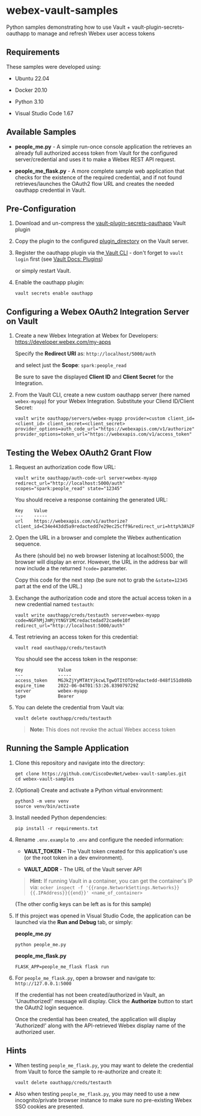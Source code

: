 # webex-vault-samples

Python samples demonstrating how to use Vault + vault-plugin-secrets-oauthapp to manage and refresh Webex user access tokens

## Requirements

These samples were developed using:

* Ubuntu 22.04

* Docker 20.10

* Python 3.10

* Visual Studio Code 1.67

## Available Samples

* **people_me.py** - A simple run-once console application the retrieves an already full authorized access token from Vault for the configured server/credential and uses it to make a Webex REST API request.

* **people_me_flask.py** - A more complete sample web application that checks for the existence of the required credential, and if not found retrieves/launches the OAuth2 flow URL and creates the needed oauthapp credential in Vault.

## Pre-Configuration

1. Download and un-compress the [vault-plugin-secrets-oauthapp](https://github.com/puppetlabs/vault-plugin-secrets-oauthapp/releases) Vault plugin

1. Copy the plugin to the configured [plugin_directory](https://www.vaultproject.io/docs/configuration) on the Vault server.

1. Register the oauthapp plugin via the[ Vault CLI](https://www.vaultproject.io/docs/commands) - don't forget to `vault login` first (see [Vault Docs: Plugins](https://www.vaultproject.io/docs/plugins/plugin-management))

   or simply restart Vault.

1. Enable the oauthapp plugin:

   ```
   vault secrets enable oauthapp
   ```

## Configuring a Webex OAuth2 Integration Server on Vault

1. Create a new Webex Integration at Webex for Developers: https://developer.webex.com/my-apps

   Specify the **Redirect URI** as: `http://localhost/5000/auth`

   and select just the **Scope**: `spark:people_read`

   Be sure to save the displayed **Client ID** and **Client Secret** for the Integration.

1. From the Vault CLI, create a new custom oauthapp server (here named `webex-myapp`) for your Webex Integration.  Substitute your Cliend ID/Client Secret:

   ```
   vault write oauthapp/servers/webex-myapp provider=custom client_id=<client_id> client_secret=<client_secret> provider_options=auth_code_url="https://webexapis.com/v1/authorize" provider_options=token_url="https://webexapis.com/v1/access_token"
   ```

## Testing the Webex OAuth2 Grant Flow

1. Request an authorization code flow URL:

   ```
   vault write oauthapp/auth-code-url server=webex-myapp redirect_url="http://localhost:5000/auth" scopes="spark:people_read" state="12345"
   ```

   You should receive a response containing the generated URL:

   ```
   Key    Value
   ---    -----
   url    https://webexapis.com/v1/authorize?client_id=C34e443dd5a9redactedd7e29ec25cff9&redirect_uri=http%3A%2F%2Flocalhost%3A5000&response_type=code&scope=spark%3Apeople_read&state=12345
   ```
      
1. Open the URL in a browser and complete the Webex authentication sequence.

   As there (should be) no web browser listening at localhost:5000, the browser will display an error.  However, the URL in the address bar will now include a the returned `?code=` parameter.

   Copy this code for the next step (be sure not to grab the `&state=12345` part at the end of the URL.)

1. Exchange the authorization code and store the actual access token in a new credential named `testauth`:

   ```
   vault write oauthapp/creds/testauth server=webex-myapp code=NGFhMjJmMjYtNGY1MCredactedad72cae0e10f redirect_url="http://localhost:5000/auth"
   ```

1. Test retrieving an access token for this credential:

   ```
   vault read oauthapp/creds/testauth
   ```

   You should see the access token in the response:

   ```
   Key             Value
   ---             -----
   access_token    MGJkZjYyMTAtYjkcwLTgwOTItOTQredactedd-048f151d8d6b
   expire_time     2022-06-04T01:53:26.839079729Z
   server          webex-myapp
   type            Bearer
   ```

1. You can delete the credential from Vault via:

   ```
   vault delete oauthapp/creds/testauth
   ```

   > **Note:** This does not revoke the actual Webex access token

## Running the Sample Application

1. Clone this repository and navigate into the directory:

   ```
   get clone https://github.com/CiscoDevNet/webex-vault-samples.git
   cd webex-vault-samples
   ```

1. (Optional) Create and activate a Python virtual environment:

   ```
   python3 -m venv venv
   source venv/bin/activate
   ```

1. Install needed Python dependencies:

   ```
   pip install -r requirements.txt
   ```

1. Rename `.env.example` to `.env` and configure the needed information:

   * **VAULT_TOKEN** - The Vault token created for this application's use (or the root token in a dev environment).

   * **VAULT_ADDR** - The URL of the Vault server API

   > **Hint:** If running Vault in a container, you can get the container's IP via: `ocker inspect -f '{{range.NetworkSettings.Networks}}{{.IPAddress}}{{end}}' <name_of_container>`

   (The other config keys can be left as is for this sample)

1. If this project was opened in Visual Studio Code, the application can be launched via the **Run and Debug** tab, or simply:

   **people_me.py**
   ```
   python people_me.py
   ```

   **people_me_flask.py**
   ```
   FLASK_APP=people_me_flask flask run
   ```

1. For `people_me_flask.py`, open a browser and navigate to: `http://127.0.0.1:5000`

   If the credential has not been created/authorized in Vault, an 'Unauthorized!' message will display.  Click the **Authorize** button to start the OAuth2 login sequence.

   Once the credential has been created, the application will display 'Authorized!' along with the API-retrieved Webex display name of the authorized user.

## Hints

* When testing `people_me_flask.py`, you may want to delete the credential from Vault to force the sample to re-authorize and create it:

  ```
  vault delete oauthapp/creds/testauth
  ```

* Also when testing `people_me_flask.py`, you may need to use a new incognito/private browser instance to make sure no pre-existing Webex SSO cookies are presented.